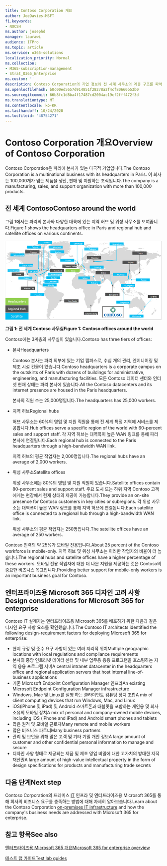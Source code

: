 ```yaml
---
title: Contoso Corporation 개요
author: JoeDavies-MSFT
f1.keywords:
- NOCSH
ms.author: josephd
manager: laurawi
audience: ITPro
ms.topic: article
ms.service: o365-solutions
localization_priority: Normal
ms.collection:
- M365-subscription-management
- Strat_O365_Enterprise
ms.custom: ''
description: Contoso Corporation의 기업 정보와 전 세계 사무소의 계층 구조를 파악합니다.
ms.openlocfilehash: b0c00ed5657d914851f28278a2f4cf80660b53b0
ms.sourcegitcommit: 66b8fc1d8ba4f17487cd2004ac19cf2fff472f3d
ms.translationtype: MT
ms.contentlocale: ko-KR
ms.lasthandoff: 10/24/2020
ms.locfileid: "48754271"
---
```

# <a name="overview-of-contoso-corporation"></a><span data-ttu-id="38a65-103">Contoso Corporation 개요</span><span class="sxs-lookup"><span data-stu-id="38a65-103">Overview of Contoso Corporation</span></span>

<span data-ttu-id="38a65-104">Contoso Corporation은 파리에 본사가 있는 다국적 기업입니다.</span><span class="sxs-lookup"><span data-stu-id="38a65-104">The Contoso Corporation is a multinational business with its headquarters in Paris.</span></span> <span data-ttu-id="38a65-105">이 회사는 100,000개가 넘는 제품을 생산, 판매 및 지원하는 조직입니다.</span><span class="sxs-lookup"><span data-stu-id="38a65-105">The company is a manufacturing, sales, and support organization with more than 100,000 products.</span></span>

## <a name="contoso-around-the-world"></a><span data-ttu-id="38a65-106">전 세계 Contoso</span><span class="sxs-lookup"><span data-stu-id="38a65-106">Contoso around the world</span></span>

<span data-ttu-id="38a65-107">그림 1에서는 파리의 본사와 다양한 대륙에 있는 지역 허브 및 위성 사무소를 보여줍니다.</span><span class="sxs-lookup"><span data-stu-id="38a65-107">Figure 1 shows the headquarters office in Paris and regional hub and satellite offices on various continents.</span></span>

![전 세계 Contoso 사무실](../media/contoso-overview/contoso-overview-fig1.png)

<span data-ttu-id="38a65-109">**그림 1: 전 세계 Contoso 사무실**</span><span class="sxs-lookup"><span data-stu-id="38a65-109">**Figure 1: Contoso offices around the world**</span></span>
 
<span data-ttu-id="38a65-110">Contoso에는 3계층의 사무실이 있습니다.</span><span class="sxs-lookup"><span data-stu-id="38a65-110">Contoso has three tiers of offices:</span></span>

- <span data-ttu-id="38a65-111">본사</span><span class="sxs-lookup"><span data-stu-id="38a65-111">Headquarters</span></span>

  <span data-ttu-id="38a65-112">Contoso 본사는 파리 외부에 있는 기업 캠퍼스로, 수십 개의 관리, 엔지니어링 및 제조 시설 건물이 있습니다.</span><span class="sxs-lookup"><span data-stu-id="38a65-112">Contoso headquarters is a corporate campus on the outskirts of Paris with dozens of buildings for administrative, engineering, and manufacturing facilities.</span></span> <span data-ttu-id="38a65-113">모든 Contoso 데이터 센터와 인터넷 현재 상태는 파리 본사에 있습니다.</span><span class="sxs-lookup"><span data-stu-id="38a65-113">All the Contoso datacenters and its internet presence are housed in the Paris headquarters.</span></span>

  <span data-ttu-id="38a65-114">본사의 직원 수는 25,000명입니다.</span><span class="sxs-lookup"><span data-stu-id="38a65-114">The headquarters has 25,000 workers.</span></span>

- <span data-ttu-id="38a65-115">지역 허브</span><span class="sxs-lookup"><span data-stu-id="38a65-115">Regional hubs</span></span>

  <span data-ttu-id="38a65-116">허브 사무소는 60%의 영업 및 지원 직원을 통해 전 세계 특정 지역에 서비스를 제공합니다.</span><span class="sxs-lookup"><span data-stu-id="38a65-116">Hub offices serve a specific region of the world with 60-percent sales and support staff.</span></span> <span data-ttu-id="38a65-117">각 지역 허브는 대역폭이 높은 WAN 링크를 통해 파리 본사에 연결됩니다.</span><span class="sxs-lookup"><span data-stu-id="38a65-117">Each regional hub is connected to the Paris headquarters through a high-bandwidth WAN link.</span></span>

  <span data-ttu-id="38a65-118">지역 허브의 평균 작업자는 2,000명입니다.</span><span class="sxs-lookup"><span data-stu-id="38a65-118">The regional hubs have an average of 2,000 workers.</span></span>

- <span data-ttu-id="38a65-119">위성 사무소</span><span class="sxs-lookup"><span data-stu-id="38a65-119">Satellite offices</span></span>

  <span data-ttu-id="38a65-120">위성 사무소에는 80%의 영업 및 지원 직원이 있습니다.</span><span class="sxs-lookup"><span data-stu-id="38a65-120">Satellite offices contain 80-percent sales and support staff.</span></span> <span data-ttu-id="38a65-121">주요 도시 또는 하위 지역 Contoso 고객에게는 현장에서 현재 상태의 제공이 가능합니다.</span><span class="sxs-lookup"><span data-stu-id="38a65-121">They provide an on-site presence for Contoso customers in key cities or subregions.</span></span> <span data-ttu-id="38a65-122">각 위성 사무소는 대역폭이 높은 WAN 링크를 통해 지역 허브에 연결됩니다.</span><span class="sxs-lookup"><span data-stu-id="38a65-122">Each satellite office is connected to a regional hub through a high-bandwidth WAN link.</span></span>

  <span data-ttu-id="38a65-123">위성 사무소의 평균 작업자는 250명입니다.</span><span class="sxs-lookup"><span data-stu-id="38a65-123">The satellite offices have an average of 250 workers.</span></span>

<span data-ttu-id="38a65-124">Contoso 인력의 약 25%가 모바일 전용입니다.</span><span class="sxs-lookup"><span data-stu-id="38a65-124">About 25 percent of the Contoso workforce is mobile-only.</span></span> <span data-ttu-id="38a65-125">지역 허브 및 위성 사무소는 이러한 작업자의 비율이 더 높습니다.</span><span class="sxs-lookup"><span data-stu-id="38a65-125">The regional hubs and satellite offices have a higher percentage of these workers.</span></span> <span data-ttu-id="38a65-126">모바일 전용 작업자에 대한 더 나은 지원을 제공하는 것은 Contoso의 중요한 비즈니스 목표입니다.</span><span class="sxs-lookup"><span data-stu-id="38a65-126">Providing better support for mobile-only workers is an important business goal for Contoso.</span></span>

## <a name="design-considerations-for-microsoft-365-for-enterprise"></a><span data-ttu-id="38a65-127">엔터프라이즈용 Microsoft 365 디자인 고려 사항</span><span class="sxs-lookup"><span data-stu-id="38a65-127">Design considerations for Microsoft 365 for enterprise</span></span>

<span data-ttu-id="38a65-128">Contoso IT 설계자는 엔터프라이즈용 Microsoft 365를 배포하기 위한 다음과 같은 디자인 요구 사항 요소를 확인했습니다.</span><span class="sxs-lookup"><span data-stu-id="38a65-128">The Contoso IT architects identified the following design-requirement factors for deploying Microsoft 365 for enterprise:</span></span>

- <span data-ttu-id="38a65-129">현지 규정 및 준수 요구 사항이 있는 여러 지리적 위치</span><span class="sxs-lookup"><span data-stu-id="38a65-129">Multiple geographic locations with local regulations and compliance requirements</span></span>
- <span data-ttu-id="38a65-130">본사의 중앙 인트라넷 데이터 센터 및 내부 업무용 응용 프로그램을 호스팅하는 지역 응용 프로그램 서버</span><span class="sxs-lookup"><span data-stu-id="38a65-130">A central intranet datacenter in the headquarters office and regional application servers that host internal line-of-business applications</span></span>
- <span data-ttu-id="38a65-131">기존 Microsoft Endpoint Configuration Manager 인프라</span><span class="sxs-lookup"><span data-stu-id="38a65-131">An existing Microsoft Endpoint Configuration Manager infrastructure</span></span>
- <span data-ttu-id="38a65-132">Windows, Mac 및 Linux를 실행 하는 클라이언트 컴퓨팅 장치 조합</span><span class="sxs-lookup"><span data-stu-id="38a65-132">A mix of client computing devices that run Windows, Mac, and Linux</span></span>
- <span data-ttu-id="38a65-133">iOS(iPhone 및 iPad) 및 Android 스마트폰과 태블릿을 포함하는 개인용 및 회사 소유의 모바일 장치</span><span class="sxs-lookup"><span data-stu-id="38a65-133">A mix of personal and company-owned mobile devices, including iOS (iPhone and iPad) and Android smart phones and tablets</span></span>
- <span data-ttu-id="38a65-134">많은 원격 및 모바일 근로자</span><span class="sxs-lookup"><span data-stu-id="38a65-134">Many remote and mobile workers</span></span>
- <span data-ttu-id="38a65-135">많은 비즈니스 파트너</span><span class="sxs-lookup"><span data-stu-id="38a65-135">Many business partners</span></span>
- <span data-ttu-id="38a65-136">관리 및 보안을 위해 많은 고객 및 기타 기밀 개인 정보</span><span class="sxs-lookup"><span data-stu-id="38a65-136">A large amount of customer and other confidential personal information to manage and secure</span></span>
- <span data-ttu-id="38a65-137">디자인 사양 형태로 제공되는 제품 및 제조 영업 비밀에 대한 고가치의 방대한 지적 재산권</span><span class="sxs-lookup"><span data-stu-id="38a65-137">A large amount of high-value intellectual property in the form of design specifications for products and manufacturing trade secrets</span></span>

## <a name="next-step"></a><span data-ttu-id="38a65-138">다음 단계</span><span class="sxs-lookup"><span data-stu-id="38a65-138">Next step</span></span>

<span data-ttu-id="38a65-139">Contoso Corporation의 프레미스 [IT](contoso-infra-needs.md) 인프라 및 엔터프라이즈용 Microsoft 365를 통해 회사의 비즈니스 요구를 충족하는 방법에 대해 자세히 알아보습니다.</span><span class="sxs-lookup"><span data-stu-id="38a65-139">Learn about the Contoso Corporation [on-premises IT infrastructure](contoso-infra-needs.md) and how the company's business needs are addressed with Microsoft 365 for enterprise.</span></span>

## <a name="see-also"></a><span data-ttu-id="38a65-140">참고 항목</span><span class="sxs-lookup"><span data-stu-id="38a65-140">See also</span></span>

[<span data-ttu-id="38a65-141">엔터프라이즈용 Microsoft 365 개요</span><span class="sxs-lookup"><span data-stu-id="38a65-141">Microsoft 365 for enterprise overview</span></span>](microsoft-365-overview.md)

[<span data-ttu-id="38a65-142">테스트 랩 가이드</span><span class="sxs-lookup"><span data-stu-id="38a65-142">Test lab guides</span></span>](m365-enterprise-test-lab-guides.md)
